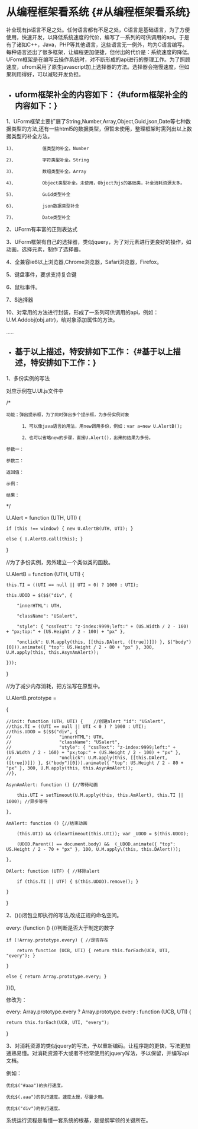 # 从编程框架看系统 {#从编程框架看系统}

补全现有js语言不足之处。任何语言都有不足之处，C语言是基础语言，为了方便使用，快速开发，以降低系统速度的代价，编写了一系列的可供调用的api。于是有了诸如C++，Java，PHP等其他语言，这些语言无一例外，均为C语言编写。每种语言还出了很多框架，让编程更加便捷，但付出的代价是：系统速度的降低。UForm框架是在编写云操作系统时，对不断形成的api进行的整理工作。为了照顾速度，ufrom采用了原生javascript加上选择器的方法。选择器会拖慢速度，但如果利用得好，可以减轻开发负担。

* ## uform框架补全的内容如下： {#uform框架补全的内容如下：}

1、UForm框架主要扩展了String,Number,Array,Object,Guid,json,Date等七种数据类型的方法,还有一些html5的数据类型，但暂未使用，整理框架时需列出以上数据类型的补全方法。

```
1)、          值类型的补全。Number

2)、          字符类型补全。String

3)、          数组类型补全。Array

4)、          Object类型补全。未使用，Object为js的基础类，补全消耗资源太多。

5)、          Guid类型补全

6)、          json数据类型补全

7)、          Date类型补全
```

2、UForm有丰富的正则表达式

3、UForm框架有自己的选择器，类似jquery，为了对元素进行更良好的操作，如动画，选择元素，制作了选择器。

4、全兼容ie6以上浏览器,Chrome浏览器，Safari浏览器，Firefox。

5、键盘事件，要求支持复合键

6、鼠标事件。

7、$选择器

10、对常用的方法进行封装，形成了一系列可供调用的api，例如：U.M.Addobj\(obj.attr\)，给对象添加属性的方法。

.....

* ## 基于以上描述，特安排如下工作： {#基于以上描述，特安排如下工作：}

1、多份实例的写法

对应示例在U.UI.js文件中

/\*

```
功能：弹出提示框，为了同时弹出多个提示框，为多份实例对象

      1、可以像java语言的用法，用new调用多份，例如：var a=new U.AlertB();

      2、也可以省略new的步骤，直接U.Alert()，出来的结果为多份。

参数一：

参数二：

返回值：

示例：

结果：
```

\*/

U.Alert = function \(UTH, UTI\) {

```
if (this !== window) { new U.AlertB(UTH, UTI); }

else { U.AlertB.call(this); }
```

}

//为了多份实例，另外建立一个类似类的函数。

U.AlertB = function \(UTH, UTI\) {

```
this.TI = ((UTI == null || UTI < 0) ? 1000 : UTI);

this.UDOD = $($$("div", { 

    "innerHTML": UTH,

    "className": "USalert",

    "style": { "cssText": "z-index:9999;left:" + (US.Width / 2 - 160) + "px;top:" + (US.Height / 2 - 100) + "px" }, 

    "onclick": U.M.apply(this, [[this.DAlert, ([true])]]) }, $("body")[0])).animate({ "top": US.Height / 2 - 80 + "px" }, 300, U.M.apply(this, this.AsynAmAlert));

}));
```

}

//为了减少内存消耗，把方法写在原型中。

U.AlertB.prototype =

{

```
//init: function (UTH, UTI) {    //创建alert "id": "USalert",
//this.TI = ((UTI == null || UTI < 0 ) ? 1000 : UTI); 
//this.UDOD = $($$("div", { 
//                  "innerHTML": UTH, 
//                  "className": "USalert", 
//                  "style": { "cssText": "z-index:9999;left:" + (US.Width / 2 - 160) + "px;top:" + (US.Height / 2 - 100) + "px" },
//                  "onclick": U.M.apply(this, [[this.DAlert, ([true])]]) }, $("body")[0])).animate({ "top": US.Height / 2 - 80 + "px" }, 300, U.M.apply(this, this.AsynAmAlert));
//},

AsynAmAlert: function () {//等待动画
    
    this.UTI = setTimeout(U.M.apply(this, this.AmAlert), this.TI || 1000); //异步等待

},

AmAlert: function () {//结束动画

    (this.UTI) && (clearTimeout(this.UTI)); var _UDOD = $(this.UDOD);
    
    (UDOD.Parent() == document.body) &&  (_UDOD.animate({ "top": US.Height / 2 - 70 + "px" }, 100, U.M.apply\(this, this.DAlert)));

},

DAlert: function (UTF) { //移除alert

    if (this.TI || UTF) { $(this.UDOD).remove(); }
    
}
```

}

2、\(\)\(\)闭包立即执行的写法,改成正规的命名空间。

every: \(function \(\) {//判断是否大于制定的数字

```
if (!Array.prototype.every) { //是否存在

    return function (UCB, UTI) { return this.forEach(UCB, UTI, "every"); }

}

else { return Array.prototype.every; }
```

}\)\(\),

修改为：

every: Array.prototype.every ? Array.prototype.every : function \(UCB, UTI\) {

```
return this.forEach(UCB, UTI, "every");
```

}

3、对消耗资源的类似jquery的写法，予以重新编码。让程序跑的更快，写法更加通熟易懂。对消耗资源不大或者不经常使用的jquery写法，予以保留，并编写api文档。

例如：

```
优化$("#aaa")的执行速度。

优化$(.aaa")的执行速度。速度太慢，尽量少用。

优化$("div")的执行速度。
```

系统运行流程是看懂一套系统的根基，是提纲挈领的关键所在。

